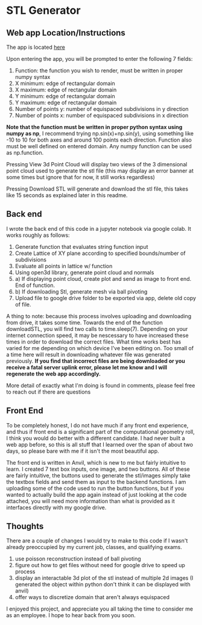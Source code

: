 # STL Generator
## Web app Location/Instructions
The app is located [here](https://stlgenerator.anvil.app)

Upon entering the app, you will be prompted to enter the following 7 fields:
1. Function: the function you wish to render, must be written in proper numpy syntax
2. X minimum: edge of rectangular domain 
3. X maximum: edge of rectangular domain
4. Y minimum: edge of rectangular domain
5. Y maximum: edge of rectangular domain
6. Number of points y: number of equispaced subdivisions in y direction
7. Number of points x: number of equispaced subdivisions in x direction

**Note that the function must be written in proper python syntax using numpy as np**, I recommend trying np.sin(x)+np.sin(y), using something like -10 to 10 for both axes and around 100 points each direction.  Function also must be well defined on entered domain.  Any numpy function can be used as np.function.

Pressing View 3d Point Cloud will display two views of the 3 dimensional point cloud used to generate the stl file (this may display an error banner at some times but ignore that for now, it still works regardless)


Pressing Download STL will generate and download the stl file, this takes like 15 seconds as explained later in this readme.


## Back end
I wrote the back end of this code in a jupyter notebook via google colab.  It works roughly as follows:
1. Generate function that evaluates string function input
2. Create Lattice of XY plane according to specified bounds/number of subdivisions
3. Evaluate all points in lattice w/ function 
4. Using open3d library, generate point cloud and normals 
5. a) If displaying point cloud, create plot and send as image to front end. End of function.
5. b) If downloading Stl, generate mesh via ball pivoting
6. Upload file to google drive folder to be exported via app, delete old copy of file.

A thing to note: because this process involves uploading and downloading from drive, it takes some time. Towards the end of the function downloadSTL, you will find two calls to time.sleep(7).  Depending on your internet connection speed, it may be nescessary to have increased these times in order to download the correct files.  What time works best has varied for me depending on which device I've been editing on.  Too small of a time here will result in downloading whatever file was generated previously. **If you find that incorrect files are being downloaded or you receive a fatal server uplink error, please let me know and I will regenerate the web app accordingly.**

More detail of exactly what I'm doing is found in comments, please feel free to reach out if there are questions
## Front End
To be completely honest, I do not have much if any front end experience, and thus if front end is a significant part of the computational geometry roll, I think you would do better with a different candidate.  I had never built a web app before, so this is all stuff that I learned over the span of about two days, so please bare with me if it isn't the most beautiful app.

The front end is written in Anvil, which is new to me but fairly intuitive to learn.
I created 7 text box inputs, one image, and two buttons.  All of these are fairly intuitive, the buttons used to generate the stl/images simply take the textbox fields and send them as input to the backend functions.  I am uploading some of the code used to run the button functions, but if you wanted to actually build the app again instead of just looking at the code attached, you will need more information than what is provided as it interfaces directly with my google drive.

## Thoughts
There are a couple of changes I would try to make to this code if I wasn't already preoccupied by my current job, classes, and qualifying exams.
1. use poisson reconstruction instead of ball pivoting
2. figure out how to get files without need for google drive to speed up process
3. display an interactable 3d plot of the stl instead of multiple 2d images (I generated the object within python don't think it can be displayed with anvil)
4. offer ways to discretize domain that aren't always equispaced 

I enjoyed this project, and appreciate you all taking the time to consider me as an employee. I hope to hear back from you soon.
